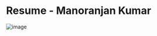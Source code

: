 # Resume - Manoranjan Kumar
![image](https://github.com/user-attachments/assets/17cf584a-8bd2-4071-9763-7e6723fe348b)

